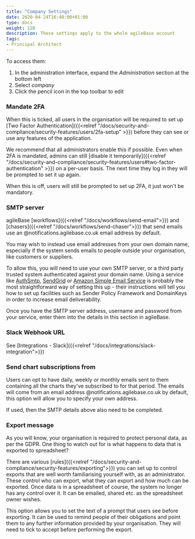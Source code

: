 ```yaml
---
title: "Company Settings"
date: 2020-04-24T16:40:00+01:00
type: docs
weight: 120
description: These settings apply to the whole agileBase account
tags:
- Principal Architect
---
```

To access them:
1. In the administration interface, expand the _Administration_ section at the bottom left
2. Select _company_
3. Click the pencil icon in the top toolbar to edit

### Mandate 2FA
When this is ticked, all users in the organisation will be required to set up [Two Factor Authentication]({{<relref "/docs/security-and-compliance/security-features/users/2fa-setup" >}}) before they can see or use any features of the application.

We recommend that all administrators enable this if possible. Even when 2FA is mandated, admins can still [disable it temporarily]({{<relref "/docs/security-and-compliance/security-features/users#two-factor-authentication" >}}) on a per-user basis. The next time they log in they will be prompted to set it up again.

When this is off, users will still be prompted to set up 2FA, it just won't be mandatory.

### SMTP server
agileBase [workflows]({{<relref "/docs/workflows/send-email">}}) and [chasers]({{<relref "/docs/workflows/send-chaser">}}) that send emails use an @notifications.agilebase.co.uk email address by default.

You may wish to instead use email addresses from your own domain name, especially if the system sends emails to people outside your organisation, like customers or suppliers.

To allow this, you will need to use your own SMTP server, or a third party trusted system authenticated against your domain name. Using a service like [AuthSmtp](http://www.authsmtp.com/), [SendGrid](http://www.sendgrid.com/) or [Amazon Simple Email Service](https://aws.amazon.com/ses/) is probably the most straightforward way of setting this up - their instructions will tell you how to set up facilities such as Sender Policy Framework and DomainKeys in order to increase email deliverability.

Once you have the SMTP server address, username and password from your service, enter them into the details in this section in agileBase.

### Slack Webhook URL
See [Integrations - Slack]({{<relref "/docs/integrations/slack-integration">}})

### Send chart subscriptions from
Users can opt to have daily, weekly or monthly emails sent to them containing all the charts they've subscribed to for that period. The emails will come from an email address @notifications.agilebase.co.uk by default, this option will allow you to specify your own address.

If used, then the SMTP details above also need to be completed.

### Export message
As you will know, your organisation is required to protect personal data, as per the GDPR. One thing to watch out for is what happens to data that is exported to spreadsheet?

There are various [rules]({{<relref "/docs/security-and-compliance/security-features/exporting">}}) you can set up to control exports that are well worth familiarising yourself with, as an administrator. These control who can export, what they can export and how much can be exported. Once data is in a spreadsheet of course, the system no longer has any control over it. It can be emailed, shared etc. as the spreadsheet owner wishes. 

This option allows you to set the text of a prompt that users see before exporting. It can be used to remind people of their obligations and point them to any further information provided by your organisation. They will need to tick to accept before performing the export.

